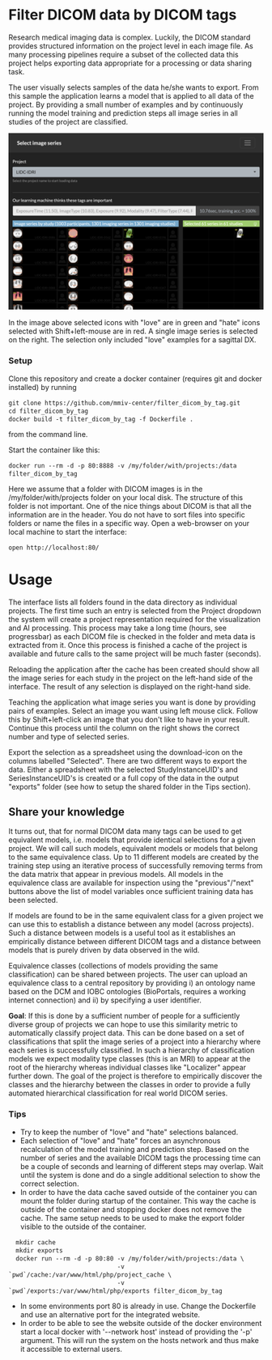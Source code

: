 # Filter DICOM data by DICOM tags

Research medical imaging data is complex. Luckily, the DICOM standard provides structured information on the project level in each image file. As many processing pipelines require a subset of the collected data this project helps exporting data appropriate for a processing or data sharing task.

The user visually selects samples of the data he/she wants to export. From this sample the application learns a model that is applied to all data of the project. By providing a small number of examples and by continuously running the model training and prediction steps all image series in all studies of the project are classified.

![Interface](images/example.png)

In the image above selected icons with "love" are in green and "hate" icons selected with Shift+left-mouse are in red. A single image series is selected on the right. The selection only included "love" examples for a sagittal DX.

### Setup

Clone this repository and create a docker container (requires git and docker installed) by running
```
git clone https://github.com/mmiv-center/filter_dicom_by_tag.git
cd filter_dicom_by_tag
docker build -t filter_dicom_by_tag -f Dockerfile .
```
from the command line.

Start the container like this:
```
docker run --rm -d -p 80:8888 -v /my/folder/with/projects:/data filter_dicom_by_tag 
```
Here we assume that a folder with DICOM images is in the /my/folder/with/projects folder on your local disk. The structure of this folder is not important. One of the nice things about DICOM is that all the information are in the header. You do not have to sort files into specific folders or name the files in a specific way. Open a web-browser on your local machine to start the interface:
```
open http://localhost:80/
```

# Usage

The interface lists all folders found in the data directory as individual projects. The first time such an entry is selected from the Project dropdown the system will create a project representation required for the visualization and AI processing. This process may take a long time (hours, see progressbar) as each DICOM file is checked in the folder and meta data is extracted from it. Once this process is finished a cache of the project is available and future calls to the same project will be much faster (seconds).

Reloading the application after the cache has been created should show all the image series for each study in the project on the left-hand side of the interface. The result of any selection is displayed on the right-hand side.

Teaching the application what image series you want is done by providing pairs of examples. Select an image you want using left mouse click. Follow this by Shift+left-click an image that you don't like to have in your result. Continue this process until the column on the right shows the correct number and type of selected series.

Export the selection as a spreadsheet using the download-icon on the columns labelled "Selected". There are two different ways to export the data. Either a spreadsheet with the selected StudyInstanceUID's and SeriesInstanceUID's is created or a full copy of the data in the output "exports" folder (see how to setup the shared folder in the Tips section).

## Share your knowledge

It turns out, that for normal DICOM data many tags can be used to get equivalent models, i.e. models that provide identical selections for a given project. We will call such models, equivalent models or models that belong to the same equivalence class. Up to 11 different models are created by the training step using an iterative process of successfully removing terms from the data matrix that appear in previous models. All models in the equivalence class are available for inspection using the "previous"/"next" buttons above the list of model variables once sufficient training data has been selected. 

If models are found to be in the same equivalent class for a given project we can use this to establish a distance between any model (across projects). Such a distance between models is a useful tool as it establishes an empirically distance between different DICOM tags and a distance between models that is purely driven by data observed in the wild.

Equivalence classes (collections of models providing the same classification) can be shared between projects. The user can upload an equivalence class to a central repository by providing i) an ontology name based on the DCM and IOBC ontologies (BioPortals, requires a working internet connection) and ii) by specifying a user identifier.

<b>Goal</b>: If this is done by a sufficient number of people for a sufficiently diverse group of projects we can hope to use this similarity metric to automatically classify project data. This can be done based on a set of classifications that split the image series of a project into a hierarchy where each series is successfully classified. In such a hierarchy of classification models we expect modality type classes (this is an MRI) to appear at the root of the hierarchy whereas individual classes like "Localizer" appear further down. The goal of the project is therefore to empirically discover the classes and the hierarchy between the classes in order to provide a fully automated hierarchical classification for real world DICOM series. 

### Tips

 - Try to keep the number of "love" and "hate" selections balanced.
 - Each selection of "love" and "hate" forces an asynchronous recalculation of the model training and prediction step. Based on the number of series and the available DICOM tags the processing time can be a couple of seconds and learning of different steps may overlap. Wait until the system is done and do a single additional selection to show the correct selection.
 - In order to have the data cache saved outside of the container you can mount the folder during startup of the container. This way the cache is outside of the container and stopping docker does not remove the cache. The same setup needs to be used to make the export folder visible to the outside of the container.
```
  mkdir cache
  mkdir exports
  docker run --rm -d -p 80:80 -v /my/folder/with/projects:/data \
                              -v `pwd`/cache:/var/www/html/php/project_cache \
                              -v `pwd`/exports:/var/www/html/php/exports filter_dicom_by_tag 
```
 - In some environments port 80 is already in use. Change the Dockerfile and use an alternative port
 for the integrated website.
 - In order to be able to see the website outside of the docker environment
 start a local docker with '--network host' instead of providing the '-p' argument. This will run
 the system on the hosts network and thus make it accessible to external users.
 